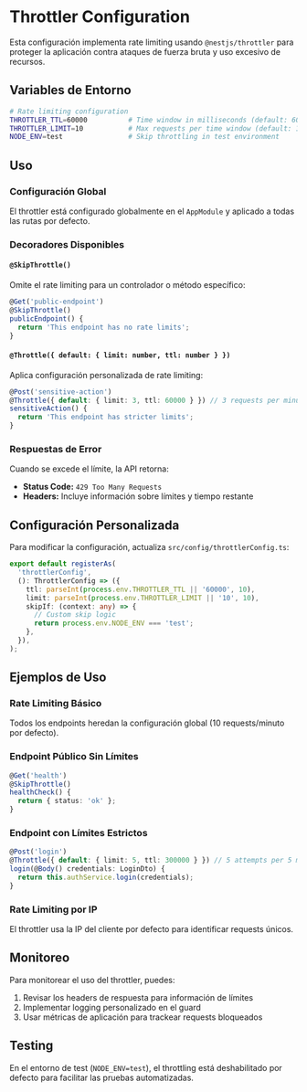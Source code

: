 # Throttler Configuration

Esta configuración implementa rate limiting usando `@nestjs/throttler` para proteger la aplicación contra ataques de fuerza bruta y uso excesivo de recursos.

## Variables de Entorno

```bash
# Rate limiting configuration
THROTTLER_TTL=60000          # Time window in milliseconds (default: 60 seconds)
THROTTLER_LIMIT=10           # Max requests per time window (default: 10)
NODE_ENV=test                # Skip throttling in test environment
```

## Uso

### Configuración Global
El throttler está configurado globalmente en el `AppModule` y aplicado a todas las rutas por defecto.

### Decoradores Disponibles

#### `@SkipThrottle()`
Omite el rate limiting para un controlador o método específico:

```typescript
@Get('public-endpoint')
@SkipThrottle()
publicEndpoint() {
  return 'This endpoint has no rate limits';
}
```

#### `@Throttle({ default: { limit: number, ttl: number } })`
Aplica configuración personalizada de rate limiting:

```typescript
@Post('sensitive-action')
@Throttle({ default: { limit: 3, ttl: 60000 } }) // 3 requests per minute
sensitiveAction() {
  return 'This endpoint has stricter limits';
}
```

### Respuestas de Error

Cuando se excede el límite, la API retorna:
- **Status Code:** `429 Too Many Requests`
- **Headers:** Incluye información sobre límites y tiempo restante

## Configuración Personalizada

Para modificar la configuración, actualiza `src/config/throttlerConfig.ts`:

```typescript
export default registerAs(
  'throttlerConfig',
  (): ThrottlerConfig => ({
    ttl: parseInt(process.env.THROTTLER_TTL || '60000', 10),
    limit: parseInt(process.env.THROTTLER_LIMIT || '10', 10),
    skipIf: (context: any) => {
      // Custom skip logic
      return process.env.NODE_ENV === 'test';
    },
  }),
);
```

## Ejemplos de Uso

### Rate Limiting Básico
Todos los endpoints heredan la configuración global (10 requests/minuto por defecto).

### Endpoint Público Sin Límites
```typescript
@Get('health')
@SkipThrottle()
healthCheck() {
  return { status: 'ok' };
}
```

### Endpoint con Límites Estrictos
```typescript
@Post('login')
@Throttle({ default: { limit: 5, ttl: 300000 } }) // 5 attempts per 5 minutes
login(@Body() credentials: LoginDto) {
  return this.authService.login(credentials);
}
```

### Rate Limiting por IP
El throttler usa la IP del cliente por defecto para identificar requests únicos.

## Monitoreo

Para monitorear el uso del throttler, puedes:

1. Revisar los headers de respuesta para información de límites
2. Implementar logging personalizado en el guard
3. Usar métricas de aplicación para trackear requests bloqueados

## Testing

En el entorno de test (`NODE_ENV=test`), el throttling está deshabilitado por defecto para facilitar las pruebas automatizadas.
